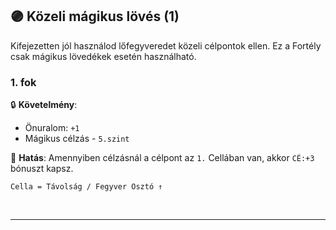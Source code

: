 ## 🟣 Közeli mágikus lövés (1)

Kifejezetten jól használod lőfegyveredet közeli célpontok ellen. Ez a Fortély csak mágikus lövedékek esetén használható.
### 1. fok

🔒 **Követelmény**:
- Önuralom: `+1`
- Mágikus célzás - `5.szint`

🌟 **Hatás**: Amennyiben célzásnál a célpont az `1.` Cellában van, akkor `CÉ:+3` bónuszt kapsz.

```
Cella = Távolság / Fegyver Osztó ↑
```

<br />

---
